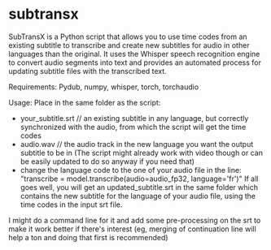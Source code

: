 # subtransx
SubTransX is a Python script that allows you to use time codes from an existing subtitle to transcribe and create new subtitles for audio in other languages than the original.
It uses the Whisper speech recognition engine to convert audio segments into text and provides an automated process for updating subtitle files with the transcribed text.

Requirements:
Pydub, numpy, whisper, torch, torchaudio

Usage:
Place in the same folder as the script:
- your_subtitle.srt // an existing subtitle in any language, but correctly synchronized with the audio, from which the script will get the time codes
- audio.wav // the audio track in the new language you want the output subtitle to be in (The script might already work with video though or can be easily updated to do so anyway if you need that)
- change the language code to the one of your audio file in the line: "transcribe = model.transcribe(audio=audio_fp32, language='fr')"
If all goes well, you will get an updated_subtitle.srt in the same folder which contains the new subtitle for the language of your audio file, using the time codes in the input srt file.

I might do a command line for it and add some pre-processing on the srt to make it work better if there's interest (eg, merging of continuation line will help a ton and doing that first is recommended)



